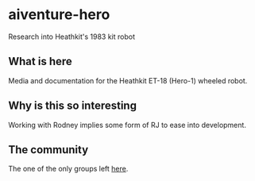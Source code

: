 # aiventure-hero
Research into Heathkit's 1983 kit robot

## What is here

Media and documentation for the Heathkit ET-18 (Hero-1) wheeled robot.

## Why is this so interesting

Working with Rodney implies some form of RJ to ease into development.

## The community

The one of the only groups left [here](https://groups.io/g/hero-owners).
